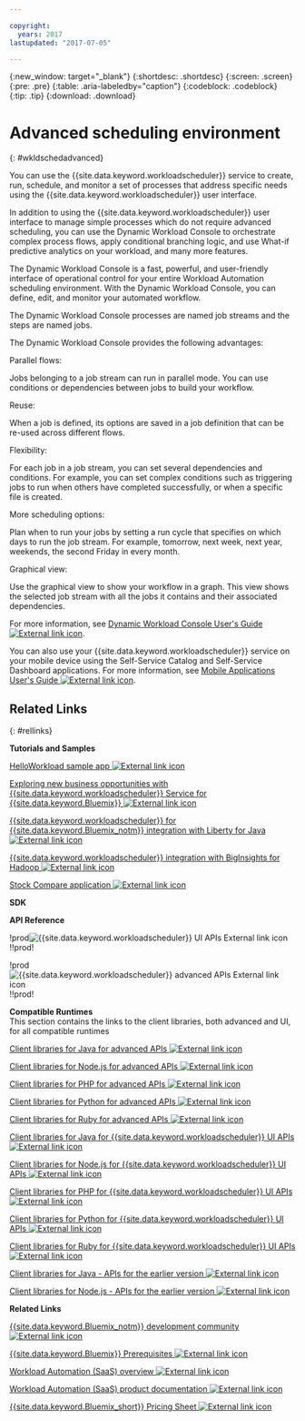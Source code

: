 ```yaml
---

copyright:
  years: 2017
lastupdated: "2017-07-05"

---
```


{:new_window: target="_blank"}
{:shortdesc: .shortdesc}
{:screen: .screen}
{:pre: .pre}
{:table: .aria-labeledby="caption"}
{:codeblock: .codeblock}
{:tip: .tip} 
{:download: .download}


# Advanced scheduling environment
{: #wkldschedadvanced}

You can use the {{site.data.keyword.workloadscheduler}} service to create, run, schedule, and monitor a set of processes that address specific needs using the {{site.data.keyword.workloadscheduler}} user interface.

In addition to using the {{site.data.keyword.workloadscheduler}} user interface to manage simple processes which do not require advanced scheduling, you can use the Dynamic Workload Console to orchestrate complex process flows, apply conditional branching logic, and use What-if predictive analytics on your workload, and many more features.

The Dynamic Workload Console is a fast, powerful, and user-friendly interface of operational control for your entire Workload Automation scheduling environment. With the Dynamic Workload Console, you can define, edit, and monitor your automated workflow.

The Dynamic Workload Console processes are named job streams and the steps are named jobs.

The Dynamic Workload Console provides the following advantages:

Parallel flows:

   Jobs belonging to a job stream can run in parallel mode. You can use conditions or dependencies between jobs to build your workflow.

Reuse:

   When a job is defined, its options are saved in a job definition that can be re-used across different flows.

Flexibility:

   For each job in a job stream, you can set several dependencies and conditions. For example, you can set complex conditions such as triggering jobs to run when others have completed successfully, or when a specific file is created.

More scheduling options:

   Plan when to run your jobs by setting a run cycle that specifies on which days to run the job stream. For example, tomorrow, next week, next year, weekends, the second Friday in every month.

Graphical view:

   Use the graphical view to show your workflow in a graph. This view shows the selected job stream with all the jobs it contains and their associated dependencies.

For more information, see [Dynamic Workload Console User's Guide ![External link icon](../../icons/launch-glyph.svg "External link icon")](https://www-03preprod.ibm.com/support/knowledgecenter/SS4J4Z_1.0.0/com.ibm.tivoli.wasaas.doc_1.0.0/distr/src_tsweb/General_Help/tswebmst.html).

You can also use your {{site.data.keyword.workloadscheduler}} service on your mobile device using the Self-Service Catalog and Self-Service Dashboard applications. For more information, see [Mobile Applications User's Guide ![External link icon](../../icons/launch-glyph.svg "External link icon")](http://www.ibm.com/support/knowledgecenter/SSGSPN_9.4.0/com.ibm.tivoli.itws.doc_9.4/common/src_md/awsmdmst_welcome.html).

## Related Links
{: #rellinks}

**Tutorials and Samples**  


[HelloWorkload sample app ![External link icon](../../icons/launch-glyph.svg "External link icon")](https://github.com/WAdev0/HelloWorkloadSampleApp)

[Exploring new business opportunities with {{site.data.keyword.workloadscheduler}} Service for {{site.data.keyword.Bluemix}} ![External link icon](../../icons/launch-glyph.svg "External link icon")](https://www.youtube.com/watch?v=N3u8pZrehNo)

[{{site.data.keyword.workloadscheduler}} for {{site.data.keyword.Bluemix_notm}} integration with Liberty for Java ![External link icon](../../icons/launch-glyph.svg "External link icon")](https://youtu.be/hKYxMVoH-yE)

[{{site.data.keyword.workloadscheduler}} integration with BigInsights for Hadoop ![External link icon](../../icons/launch-glyph.svg "External link icon")](https://www.youtube.com/watch?v=GUx35YDf5bo)

[Stock Compare application ![External link icon](../../icons/launch-glyph.svg "External link icon")](https://github.com/WAdev/StockCompare-Java)

**SDK**  




**API Reference**  


!prod![{{site.data.keyword.workloadscheduler}} UI APIs ![External link icon](../../icons/launch-glyph.svg "External link icon")](https://start.wa.ibmserviceengage.com/ibm/TWSSandbox/wa/wa_sandbox_proxy_v2.jsp?t=swaggerdwc)!!prod!

<!-- STAGING[{{site.data.keyword.workloadscheduler}} UI APIs ![External link icon](../../icons/launch-glyph.svg "External link icon")](https://wastagdal05sand.wa.ibmserviceengage.com/ibm/TWSSandbox/wa/wa_sandbox_proxy_v2.jsp?t=swaggerdwc)-->

!prod![{{site.data.keyword.workloadscheduler}} advanced APIs ![External link icon](../../icons/launch-glyph.svg "External link icon")](https://start.wa.ibmserviceengage.com/ibm/TWSSandbox/wa/wa_sandbox_proxy_v2.jsp?t=swaggereng)!!prod!

<!-- STAGING[{{site.data.keyword.workloadscheduler}} advanced APIs ![External link icon](../../icons/launch-glyph.svg "External link icon")](https://wastagdal05sand.wa.ibmserviceengage.com/ibm/TWSSandbox/wa/wa_sandbox_proxy_v2.jsp?t=swaggereng)-->

**Compatible Runtimes**  
This section contains the links to the client libraries, both advanced and UI, for all compatible runtimes   


[Client libraries for Java for advanced APIs ![External link icon](../../icons/launch-glyph.svg "External link icon")](https://start.wa.ibmserviceengage.com/bluemix/iws-advanced-java.zip)

[Client libraries for Node.js for advanced APIs ![External link icon](../../icons/launch-glyph.svg "External link icon")](https://start.wa.ibmserviceengage.com/bluemix/iws-advanced-nodejs.zip)

[Client libraries for PHP for advanced APIs ![External link icon](../../icons/launch-glyph.svg "External link icon")](https://start.wa.ibmserviceengage.com/bluemix/iws-advanced-php.zip)

[Client libraries for Python for advanced APIs ![External link icon](../../icons/launch-glyph.svg "External link icon")](https://start.wa.ibmserviceengage.com/bluemix/iws-advanced-python.zip)

[Client libraries for Ruby for advanced APIs ![External link icon](../../icons/launch-glyph.svg "External link icon")](https://start.wa.ibmserviceengage.com/bluemix/iws-advanced-ruby.zip)

[Client libraries for Java for {{site.data.keyword.workloadscheduler}} UI APIs ![External link icon](../../icons/launch-glyph.svg "External link icon")](https://start.wa.ibmserviceengage.com/bluemix/iws-light-java.zip)

[Client libraries for Node.js for {{site.data.keyword.workloadscheduler}} UI APIs ![External link icon](../../icons/launch-glyph.svg "External link icon")](https://start.wa.ibmserviceengage.com/bluemix/iws-light-nodejs.zip)

[Client libraries for PHP for {{site.data.keyword.workloadscheduler}} UI APIs ![External link icon](../../icons/launch-glyph.svg "External link icon")](https://start.wa.ibmserviceengage.com/bluemix/iws-light-php.zip)

[Client libraries for Python for {{site.data.keyword.workloadscheduler}} UI APIs ![External link icon](../../icons/launch-glyph.svg "External link icon")](https://start.wa.ibmserviceengage.com/bluemix/iws-light-python.zip)

[Client libraries for Ruby for {{site.data.keyword.workloadscheduler}} UI APIs ![External link icon](../../icons/launch-glyph.svg "External link icon")](https://start.wa.ibmserviceengage.com/bluemix/iws-light-ruby.zip)

[Client libraries for Java - APIs for the earlier version ![External link icon](../../icons/launch-glyph.svg "External link icon")](https://start.wa.ibmserviceengage.com/bluemix/ClientLibraries_java.zip)

[Client libraries for Node.js - APIs for the earlier version ![External link icon](../../icons/launch-glyph.svg "External link icon")](https://start.wa.ibmserviceengage.com/bluemix/ClientLibraries_nodejs.zip)

**Related Links**  


[{{site.data.keyword.Bluemix_notm}} development community ![External link icon](../../icons/launch-glyph.svg "External link icon")](https://developer.ibm.com/bluemix/support/)

[{{site.data.keyword.Bluemix}} Prerequisites ![External link icon](../../icons/launch-glyph.svg "External link icon")](https://console.ng.bluemix.net/docs/overview/whatisbluemix.html#bluemixoverview)

[Workload Automation (SaaS) overview ![External link icon](../../icons/launch-glyph.svg "External link icon")](https://www.ibmserviceengage.com/workload-automation/learn)

[Workload Automation (SaaS) product documentation ![External link icon](../../icons/launch-glyph.svg "External link icon")](http://www-01.ibm.com/support/knowledgecenter/SS4J4Z_1.0.0/com.ibm.tivoli.wasaas.doc_1.0.0/saas_landing.html)

[{{site.data.keyword.Bluemix_short}} Pricing Sheet ![External link icon](../../icons/launch-glyph.svg "External link icon")](https://www.ibm.com/cloud-computing/bluemix/pricing/)

